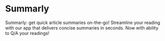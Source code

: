 # Summarly
Summarly: get quick article summaries on-the-go! Streamline your reading with our app that delivers concise summaries in seconds. Now with ability to Q/A your readings!
